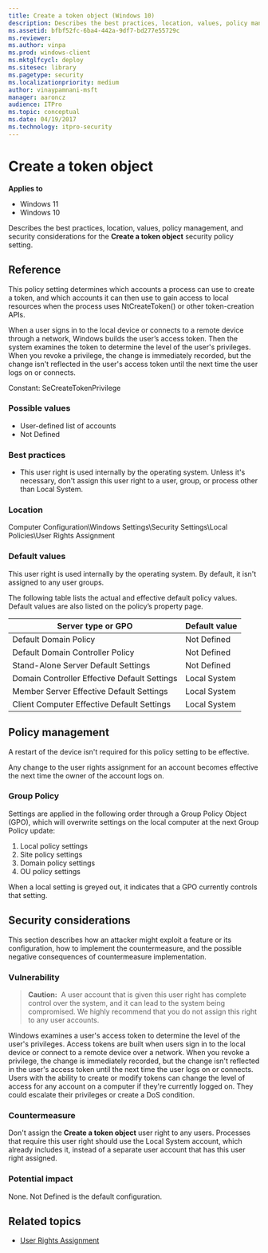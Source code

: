 ```yaml
---
title: Create a token object (Windows 10)
description: Describes the best practices, location, values, policy management, and security considerations for the Create a token object security policy setting.
ms.assetid: bfbf52fc-6ba4-442a-9df7-bd277e55729c
ms.reviewer: 
ms.author: vinpa
ms.prod: windows-client
ms.mktglfcycl: deploy
ms.sitesec: library
ms.pagetype: security
ms.localizationpriority: medium
author: vinaypamnani-msft
manager: aaroncz
audience: ITPro
ms.topic: conceptual
ms.date: 04/19/2017
ms.technology: itpro-security
---
```


# Create a token object

**Applies to**
-   Windows 11
-   Windows 10

Describes the best practices, location, values, policy management, and security considerations for the **Create a token object** security policy setting.

## Reference

This policy setting determines which accounts a process can use to create a token, and which accounts it can then use to gain access to local resources when the process uses NtCreateToken() or other token-creation APIs.

When a user signs in to the local device or connects to a remote device through a network, Windows builds the user’s access token. Then the system examines the token to determine the level of the user's privileges. When you revoke a privilege, the change is immediately recorded, but the change isn't reflected in the user's access token until the next time the user logs on or connects.

Constant: SeCreateTokenPrivilege

### Possible values

-   User-defined list of accounts
-   Not Defined

### Best practices

-   This user right is used internally by the operating system. Unless it's necessary, don't assign this user right to a user, group, or process other than Local System.

### Location

Computer Configuration\\Windows Settings\\Security Settings\\Local Policies\\User Rights Assignment

### Default values

This user right is used internally by the operating system. By default, it isn't assigned to any user groups.

The following table lists the actual and effective default policy values. Default values are also listed on the policy’s property page.

| Server type or GPO | Default value |
| - | - |
| Default Domain Policy | Not Defined | 
| Default Domain Controller Policy | Not Defined | 
| Stand-Alone Server Default Settings | Not Defined | 
| Domain Controller Effective Default Settings | Local System | 
| Member Server Effective Default Settings | Local System | 
| Client Computer Effective Default Settings | Local System | 
 
## Policy management

A restart of the device isn't required for this policy setting to be effective.

Any change to the user rights assignment for an account becomes effective the next time the owner of the account logs on.

### Group Policy

Settings are applied in the following order through a Group Policy Object (GPO), which will overwrite settings on the local computer at the next Group Policy update:

1.  Local policy settings
2.  Site policy settings
3.  Domain policy settings
4.  OU policy settings

When a local setting is greyed out, it indicates that a GPO currently controls that setting.

## Security considerations

This section describes how an attacker might exploit a feature or its configuration, how to implement the countermeasure, and the possible negative consequences of countermeasure implementation.

### Vulnerability

>**Caution:**  A user account that is given this user right has complete control over the system, and it can lead to the system being compromised. We highly recommend that you do not assign this right to any user accounts.
 
Windows examines a user's access token to determine the level of the user's privileges. Access tokens are built when users sign in to the local device or connect to a remote device over a network. When you revoke a privilege, the change is immediately recorded, but the change isn't reflected in the user's access token until the next time the user logs on or connects. Users with the ability to create or modify tokens can change the level of access for any account on a computer if they're currently logged on. They could escalate their privileges or create a DoS condition.

### Countermeasure

Don't assign the **Create a token object** user right to any users. Processes that require this user right should use the Local System account, which already includes it, instead of a separate user account that has this user right assigned.

### Potential impact

None. Not Defined is the default configuration.

## Related topics

- [User Rights Assignment](user-rights-assignment.md)
